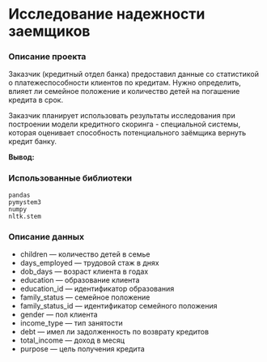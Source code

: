 # Исследование надежности заемщиков

### Описание проекта
Заказчик (кредитный отдел банка) предоставил данные со статистикой о платежеспособности клиентов по кредитам. Нужно определить, 
влияет ли семейное положение и количество детей на погашение кредита в срок. 
 
Заказчик планирует использовать результаты исследования при построении модели кредитного  скоринга - специальной системы, которая оценивает способность потенциального заёмщика вернуть кредит банку.

**Вывод:**



### Использованные библиотеки

```
pandas
pymystem3
numpy
nltk.stem
```
### Описание данных

  - children — количество детей в семье
  - days_employed — трудовой стаж в днях
  - dob_days — возраст клиента в годах
  - education — образование клиента
  - education_id — идентификатор образования
  - family_status — семейное положение
  - family_status_id — идентификатор семейного положения
  - gender — пол клиента
  - income_type — тип занятости
  - debt — имел ли задолженность по возврату кредитов
  - total_income — доход в месяц
  - purpose — цель получения кредита
